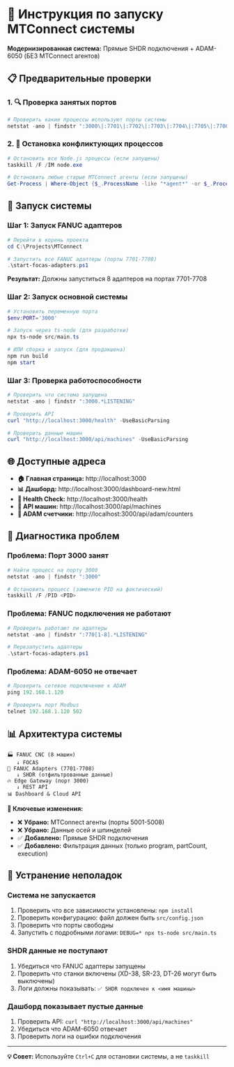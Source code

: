 # 🚀 Инструкция по запуску MTConnect системы

**Модернизированная система:** Прямые SHDR подключения + ADAM-6050 (БЕЗ MTConnect агентов)

## 📋 Предварительные проверки

### 1. 🔍 Проверка занятых портов

```powershell
# Проверить какие процессы используют порты системы
netstat -ano | findstr ":3000\|:7701\|:7702\|:7703\|:7704\|:7705\|:7706\|:7707\|:7708"
```

### 2. 🛑 Остановка конфликтующих процессов

```powershell
# Остановить все Node.js процессы (если запущены)
taskkill /F /IM node.exe

# Остановить любые старые MTConnect агенты (если запущены)
Get-Process | Where-Object {$_.ProcessName -like "*agent*" -or $_.ProcessName -like "*mtconnect*"} | Stop-Process -Force
```

## 🎯 Запуск системы

### Шаг 1: Запуск FANUC адаптеров

```powershell
# Перейти в корень проекта
cd C:\Projects\MTConnect

# Запустить все FANUC адаптеры (порты 7701-7708)
.\start-focas-adapters.ps1
```

**Результат:** Должны запуститься 8 адаптеров на портах 7701-7708

### Шаг 2: Запуск основной системы

```powershell
# Установить переменную порта
$env:PORT='3000'

# Запуск через ts-node (для разработки)
npx ts-node src/main.ts

# ИЛИ сборка и запуск (для продакшена)
npm run build
npm start
```

### Шаг 3: Проверка работоспособности

```powershell
# Проверить что система запущена
netstat -ano | findstr ":3000.*LISTENING"

# Проверить API
curl "http://localhost:3000/health" -UseBasicParsing

# Проверить данные машин
curl "http://localhost:3000/api/machines" -UseBasicParsing
```

## 🌐 Доступные адреса

- **🏠 Главная страница:** http://localhost:3000
- **📊 Дашборд:** http://localhost:3000/dashboard-new.html  
- **💚 Health Check:** http://localhost:3000/health
- **📡 API машин:** http://localhost:3000/api/machines
- **🔢 ADAM счетчики:** http://localhost:3000/api/adam/counters

## 🔧 Диагностика проблем

### Проблема: Порт 3000 занят
```powershell
# Найти процесс на порту 3000
netstat -ano | findstr ":3000"

# Остановить процесс (замените PID на фактический)
taskkill /F /PID <PID>
```

### Проблема: FANUC подключения не работают
```powershell
# Проверить работают ли адаптеры
netstat -ano | findstr ":770[1-8].*LISTENING"

# Перезапустить адаптеры
.\start-focas-adapters.ps1
```

### Проблема: ADAM-6050 не отвечает
```powershell
# Проверить сетевое подключение к ADAM
ping 192.168.1.120

# Проверить порт Modbus
telnet 192.168.1.120 502
```

## 📊 Архитектура системы

```
🏭 FANUC CNC (8 машин) 
   ↓ FOCAS
📡 FANUC Adapters (7701-7708) 
   ↓ SHDR (отфильтрованные данные)
🔥 Edge Gateway (порт 3000)
   ↓ REST API
📊 Dashboard & Cloud API
```

**🎯 Ключевые изменения:**
- ❌ **Убрано:** MTConnect агенты (порты 5001-5008)
- ❌ **Убрано:** Данные осей и шпинделей  
- ✅ **Добавлено:** Прямые SHDR подключения
- ✅ **Добавлено:** Фильтрация данных (только program, partCount, execution)

## 🚨 Устранение неполадок

### Система не запускается
1. Проверить что все зависимости установлены: `npm install`
2. Проверить конфигурацию: файл должен быть `src/config.json`
3. Проверить что порты свободны
4. Запустить с подробными логами: `DEBUG=* npx ts-node src/main.ts`

### SHDR данные не поступают
1. Убедиться что FANUC адаптеры запущены
2. Проверить что станки включены (XD-38, SR-23, DT-26 могут быть выключены)
3. Логи должны показывать: `✅ SHDR подключен к <имя машины>`

### Дашборд показывает пустые данные
1. Проверить API: `curl "http://localhost:3000/api/machines"`
2. Убедиться что ADAM-6050 отвечает
3. Проверить логи на ошибки подключения

---
**💡 Совет:** Используйте `Ctrl+C` для остановки системы, а не `taskkill` 